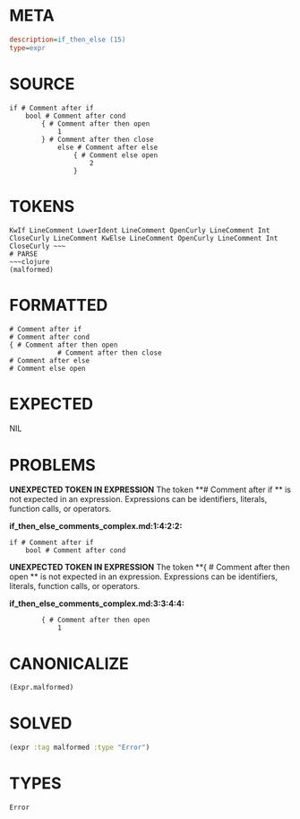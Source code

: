 # META
~~~ini
description=if_then_else (15)
type=expr
~~~
# SOURCE
~~~roc
if # Comment after if
	bool # Comment after cond
		{ # Comment after then open
			1
		} # Comment after then close
			else # Comment after else
				{ # Comment else open
					2
				}
~~~
# TOKENS
~~~text
KwIf LineComment LowerIdent LineComment OpenCurly LineComment Int CloseCurly LineComment KwElse LineComment OpenCurly LineComment Int CloseCurly ~~~
# PARSE
~~~clojure
(malformed)
~~~
# FORMATTED
~~~roc
# Comment after if
# Comment after cond
{ # Comment after then open
			# Comment after then close
# Comment after else
# Comment else open
~~~
# EXPECTED
NIL
# PROBLEMS
**UNEXPECTED TOKEN IN EXPRESSION**
The token **# Comment after if
	** is not expected in an expression.
Expressions can be identifiers, literals, function calls, or operators.

**if_then_else_comments_complex.md:1:4:2:2:**
```roc
if # Comment after if
	bool # Comment after cond
```


**UNEXPECTED TOKEN IN EXPRESSION**
The token **{ # Comment after then open
			** is not expected in an expression.
Expressions can be identifiers, literals, function calls, or operators.

**if_then_else_comments_complex.md:3:3:4:4:**
```roc
		{ # Comment after then open
			1
```


# CANONICALIZE
~~~clojure
(Expr.malformed)
~~~
# SOLVED
~~~clojure
(expr :tag malformed :type "Error")
~~~
# TYPES
~~~roc
Error
~~~
